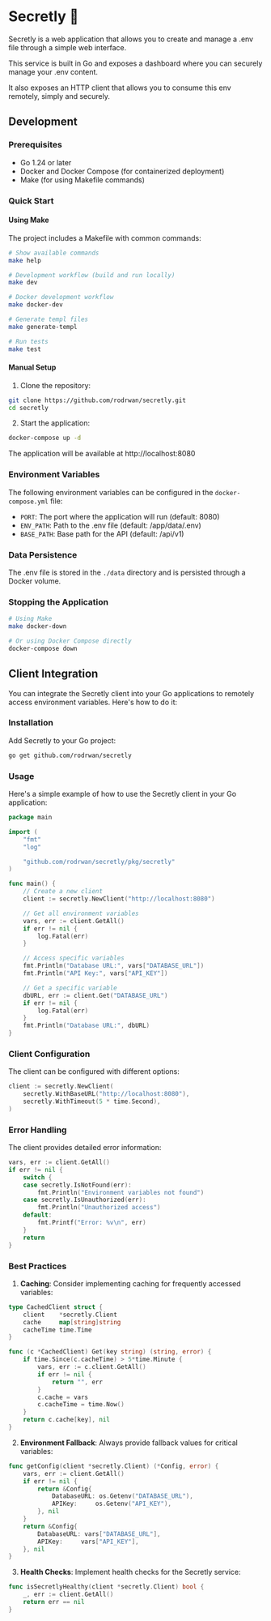 # Secretly 🔐

Secretly is a web application that allows you to create and manage a .env file through a simple web interface.

This service is built in Go and exposes a dashboard where you can securely manage your .env content.

It also exposes an HTTP client that allows you to consume this env remotely, simply and securely.

## Development

### Prerequisites
- Go 1.24 or later
- Docker and Docker Compose (for containerized deployment)
- Make (for using Makefile commands)

### Quick Start

#### Using Make
The project includes a Makefile with common commands:

```bash
# Show available commands
make help

# Development workflow (build and run locally)
make dev

# Docker development workflow
make docker-dev

# Generate templ files
make generate-templ

# Run tests
make test
```

#### Manual Setup
1. Clone the repository:
```bash
git clone https://github.com/rodrwan/secretly.git
cd secretly
```

2. Start the application:
```bash
docker-compose up -d
```

The application will be available at http://localhost:8080

### Environment Variables
The following environment variables can be configured in the `docker-compose.yml` file:

- `PORT`: The port where the application will run (default: 8080)
- `ENV_PATH`: Path to the .env file (default: /app/data/.env)
- `BASE_PATH`: Base path for the API (default: /api/v1)

### Data Persistence
The .env file is stored in the `./data` directory and is persisted through a Docker volume.

### Stopping the Application
```bash
# Using Make
make docker-down

# Or using Docker Compose directly
docker-compose down
```

## Client Integration

You can integrate the Secretly client into your Go applications to remotely access environment variables. Here's how to do it:

### Installation

Add Secretly to your Go project:

```bash
go get github.com/rodrwan/secretly
```

### Usage

Here's a simple example of how to use the Secretly client in your Go application:

```go
package main

import (
    "fmt"
    "log"

    "github.com/rodrwan/secretly/pkg/secretly"
)

func main() {
    // Create a new client
    client := secretly.NewClient("http://localhost:8080")

    // Get all environment variables
    vars, err := client.GetAll()
    if err != nil {
        log.Fatal(err)
    }

    // Access specific variables
    fmt.Println("Database URL:", vars["DATABASE_URL"])
    fmt.Println("API Key:", vars["API_KEY"])

    // Get a specific variable
    dbURL, err := client.Get("DATABASE_URL")
    if err != nil {
        log.Fatal(err)
    }
    fmt.Println("Database URL:", dbURL)
}
```

### Client Configuration

The client can be configured with different options:

```go
client := secretly.NewClient(
    secretly.WithBaseURL("http://localhost:8080"),
    secretly.WithTimeout(5 * time.Second),
)
```

### Error Handling

The client provides detailed error information:

```go
vars, err := client.GetAll()
if err != nil {
    switch {
    case secretly.IsNotFound(err):
        fmt.Println("Environment variables not found")
    case secretly.IsUnauthorized(err):
        fmt.Println("Unauthorized access")
    default:
        fmt.Printf("Error: %v\n", err)
    }
    return
}
```

### Best Practices

1. **Caching**: Consider implementing caching for frequently accessed variables:
```go
type CachedClient struct {
    client    *secretly.Client
    cache     map[string]string
    cacheTime time.Time
}

func (c *CachedClient) Get(key string) (string, error) {
    if time.Since(c.cacheTime) > 5*time.Minute {
        vars, err := c.client.GetAll()
        if err != nil {
            return "", err
        }
        c.cache = vars
        c.cacheTime = time.Now()
    }
    return c.cache[key], nil
}
```

2. **Environment Fallback**: Always provide fallback values for critical variables:
```go
func getConfig(client *secretly.Client) (*Config, error) {
    vars, err := client.GetAll()
    if err != nil {
        return &Config{
            DatabaseURL: os.Getenv("DATABASE_URL"),
            APIKey:     os.Getenv("API_KEY"),
        }, nil
    }
    return &Config{
        DatabaseURL: vars["DATABASE_URL"],
        APIKey:     vars["API_KEY"],
    }, nil
}
```

3. **Health Checks**: Implement health checks for the Secretly service:
```go
func isSecretlyHealthy(client *secretly.Client) bool {
    _, err := client.GetAll()
    return err == nil
}
```


